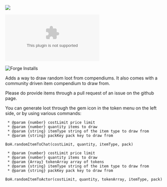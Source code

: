 ![](https://img.shields.io/badge/Foundry-v0.8.6-informational)

![Latest Release Download Count](https://img.shields.io/github/downloads/kandashi/kandashis-bag-of-hoarding/latest/module.zip)

![Forge Installs](https://img.shields.io/badge/dynamic/json?label=Forge%20Installs&query=package.installs&suffix=%25&url=https%3A%2F%2Fforge-vtt.com%2Fapi%2Fbazaar%2Fpackage%2Fkandashis-bag-of-hoarding&colorB=4aa94a)

Adds a way to draw random loot from compendiums. It also comes with a community driven item compendium to draw from.

Please do provide items through a pull request of an issue on the github page.


You can generate loot through the gem icon in the token menu on the left side, or by using various commands:

     * @param {number} costLimit price limit
     * @param {number} quantity items to draw
     * @param {string} itemType string of the item type to draw from
     * @param {string} packKey pack key to draw from
`BoH.randomItemToChat(costLimit, quantity, itemType, pack)`


     * @param {number} costLimit price limit
     * @param {number} quantity items to draw
     * @param {Array} tokenArray array of tokens 
     * @param {string} itemType string of the item type to draw from
     * @param {string} packKey pack key to draw from
`BoH.randomItemToActor(costLimit, quantity, tokenArray, itemType, pack)`

